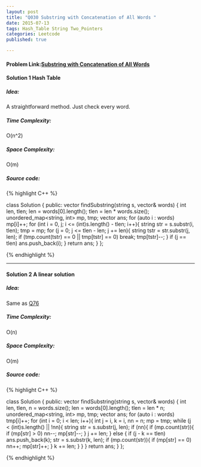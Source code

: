 ```yaml
---
layout: post
title: "Q030 Substring with Concatenation of All Words "
date: 2015-07-13
tags: Hash_Table String Two_Pointers
categories: Leetcode
published: true

---
```

#### Problem Link:[Substring with Concatenation of All Words ](https://leetcode.com/problems/substring-with-concatenation-of-all-words/) 

#### Solution 1 Hash Table 

##### Idea:

A straightforward method. Just check every word. 
   
##### Time Complexity:
O(n^2)

##### Space Complexity:
O(m)

##### Source code:
{% highlight C++ %}

class Solution {
public:
    vector<int> findSubstring(string s, vector<string>& words) {
        int len, tlen;
        len = words[0].length();
        tlen = len * words.size();
        unordered_map<string, int> mp, tmp;
        vector<int> ans;
        for (auto i : words) mp[i]++;
        for (int i = 0, j; i <= (int)s.length() - tlen; i++){
            string str = s.substr(i, tlen);
            tmp = mp;
            for (j = 0; j <= tlen - len; j += len){
                string tstr = str.substr(j, len);
                if (tmp.count(tstr) == 0 || tmp[tstr] == 0) break;
                tmp[tstr]--;
            }
            if (j == tlen) ans.push_back(i);
        }
        return ans;
    }
};

{% endhighlight %}

---

#### Solution 2 A linear solution

##### Idea:

Same as [Q76](http://tsien.github.io/leetcode/2015/07/12/Q076.html)
   
##### Time Complexity:
O(n)

##### Space Complexity:
O(m)

##### Source code:
{% highlight C++ %}

class Solution {
public:
    vector<int> findSubstring(string s, vector<string>& words) {
        int len, tlen, n = words.size();
        len = words[0].length();
        tlen = len * n;
        unordered_map<string, int> mp, tmp;
        vector<int> ans;
        for (auto i : words) tmp[i]++;
        for (int i = 0; i < len; i++){
            int j = i, k = i, nn = n;
            mp = tmp;
            while (j < (int)s.length() || !nn){
                string str = s.substr(j, len);
                if (nn){
                    if (mp.count(str)){
                        if (mp[str] > 0)    nn--;
                        mp[str]--;
                    } 
                    j += len;
                }
                else {
                    if (j - k == tlen) ans.push_back(k);
                    str = s.substr(k, len);
                    if (mp.count(str)){
                        if (mp[str] == 0) nn++;
                        mp[str]++;
                    }
                    k += len;
                }
            }
        }
        return ans;
    }
};

{% endhighlight %}


